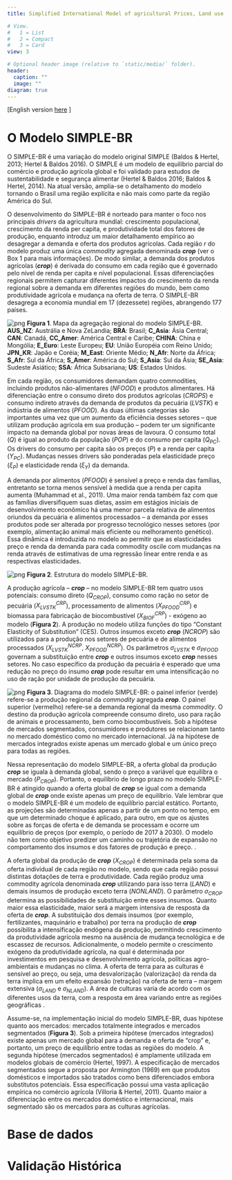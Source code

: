 ```yaml
---
title: Simplified International Model of agricultural Prices, Land use, and the Environment - Brazil

# View.
#   1 = List
#   2 = Compact
#   3 = Card
view: 3

# Optional header image (relative to `static/media/` folder).
header:
  caption: ""
  image: ""
diagram: true
---
```

[English version [here](http://cicerolima.com/SIMPLEBR-eng/) ]

# O Modelo SIMPLE-BR
O SIMPLE-BR é uma variação do modelo original SIMPLE (Baldos & Hertel, 2013; Hertel & Baldos 2016). O SIMPLE é um modelo de equilíbrio parcial do comércio e produção agrícola global e foi validado para estudos de sustentabilidade e segurança alimentar (Hertel & Baldos 2016; Baldos & Hertel, 2014). Na atual versão, amplia-se o detalhamento do modelo tornando o Brasil uma região explícita e não mais como parte da região América do Sul.

O desenvolvimento do SIMPLE-BR é norteado para manter o foco nos principais *drivers* da agricultura mundial: crescimento populacional, crescimento da renda per capita, e produtividade total dos fatores de produção, enquanto introduz um maior detalhamento empírico ao desagregar a demanda e oferta dos produtos agrícolas. Cada região $r$ do modelo produz uma única *commodity* agregada denominada ***crop*** (ver o Box 1 para mais informações). De modo similar, a demanda dos produtos agrícolas (***crop***) é derivada do consumo em cada região que é governado pelo nível de renda per capita e nível populacional. Essas diferenciações regionais permitem capturar diferentes impactos do crescimento da renda regional sobre a demanda em diferentes regiões do mundo, bem como produtividade agrícola e mudança na oferta de terra. O SIMPLE-BR desagrega a economia mundial em 17 (dezessete) regiões, abrangendo 177 países.

![png](/img/SIMPLE17.png)
**Figura 1**. Mapa da agregação regional do modelo SIMPLE-BR. **AUS_NZ**: Austrália e Nova ZeLandia; **BRA**: Brasil; **C_Asia**: Ásia Central; **CAN**: Canadá, **CC_Amer**: América Central e Caribe; **CHINA**: China e Mongólia; **E_Euro**: Leste Europeu; **EU**: União Européia com Reino Unido; **JPN_KR**: Japão e Coréia; **M_East**: Oriente Médio; **N_Afr**: Norte da África; **S_Afr**: Sul da África; **S_Amer**: América do Sul; **S_Asia**: Sul da Ásia; **SE_Asia**: Sudeste Asiático; **SSA**: África Subsariana; **US**: Estados Unidos.

Em cada região, os consumidores demandam quatro commodities, incluindo produtos não-alimentares ($NFOOD$) e produtos alimentares. Há diferenciação entre o consumo direto dos produtos agrícolas ($CROPS$) e consumo indireto através da demanda de produtos da pecuária ($LVSTK$) e indústria de alimentos ($PFOOD$). As duas últimas categorias são importantes uma vez que um aumento da eficiência desses setores – que utilizam produção agrícola em sua produção – podem ter um significante impacto na demanda global por novas áreas de lavoura. O consumo total ($Q$) é igual ao produto da população ($POP$) e do consumo per capita ($Q_{PC}$). Os drivers do consumo per capita são os preços ($P$) e a renda per capita ($Y_{PC}$). Mudanças nesses drivers são ponderadas pela elasticidade preço ($\xi_P$) e elasticidade renda ($\xi_Y$) da demanda.

A demanda por alimentos ($PFOOD$) é sensível a preço e renda das famílias, entretanto se torna menos sensível à medida que a renda per capita aumenta (Muhammad et al., 2011). Uma maior renda também faz com que as famílias diversifiquem suas dietas, assim em estágios iniciais de desenvolvimento econômico há uma menor parcela relativa de alimentos oriundos da pecuária e alimentos processados – a demanda por esses produtos pode ser alterada por progresso tecnológico nesses setores (por exemplo, alimentação animal mais eficiente ou melhoramento genético). Essa dinâmica é introduzida no modelo ao permitir que as elasticidades preço e renda da demanda para cada commodity oscile com mudanças na renda através de estimativas de uma regressão linear entre renda e as respectivas elasticidades.

![png](/img/simple-struct-1.png)
**Figura 2**. Estrutura do modelo SIMPLE-BR.

A produção agrícola – ***crop*** – no modelo SIMPLE-BR tem quatro usos potenciais: consumo direto ($Q_{CROP}$), consumo como ração no setor de pecuária ($X_{LVSTK}^{CRP}$), processamento de alimentos ($X_{PFOOD}^{CRP}$) e biomassa para fabricação de biocombustível ($X_{BIOF}^{CRP}$) - exógeno ao modelo (**Figura 2**). A produção no modelo utiliza funções do tipo “Constant Elasticity of Substitution” (CES). Outros insumos exceto ***crop*** ($NCROP$) são utilizados para a produção nos setores de pecuária e de alimentos processados ($X_{LVSTK}^{NCRP}$, $X_{PFOOD}^{NCRP}$). Os parâmetros $\sigma_{LVSTK}$ e $\sigma_{PFOOD}$ governam a substituição entre ***crop*** e outros insumos exceto ***crop*** nesses setores. No caso específico da produção da pecuária é esperado que uma redução no preço do insumo ***crop*** pode resultar em uma intensificação no uso de ração por unidade de produção da pecuária.

![png](/img/simple-struct-2.png)
**Figura 3**. Diagrama do modelo SIMPLE-BR: o painel inferior (verde) refere-se a produção regional da *commodity* agregada ***crop***. O painel superior (vermelho) refere-se a demanda regional da mesma *commodity*. O destino da produção agrícola compreende consumo direto, uso para ração de animais e processamento, bem como biocombustíveis. Sob a hipótese de mercados segmentados, consumidores e produtores se relacionam tanto no mercado doméstico como no mercado internacional. Já na hipótese de mercados integrados existe apenas um mercado global e um único preço para todas as regiões.

Nessa representação do modelo SIMPLE-BR, a oferta global da produção ***crop*** se iguala à demanda global, sendo o preço a variável que equilibra o mercado ($P_{CROP}$). Portanto, o equilíbrio de longo prazo no modelo SIMPLE-BR é atingido quando a oferta global de ***crop*** se igual com a demanda global de ***crop*** onde existe apenas um preço de equilíbrio. Vale lembrar que o modelo SIMPLE-BR é um modelo de equilíbrio parcial estático. Portanto, as projeções são determinadas apenas a partir de um ponto no tempo, em que um determinado choque é aplicado, para outro, em que os ajustes sobre as forças de oferta e de demanda se processam e ocorre um equilíbrio de preços (por exemplo, o período de 2017 à 2030). O modelo não tem como objetivo predizer um caminho ou trajetória de expansão no comportamento dos insumos e dos fatores de produção e preço.  .

A oferta global da produção de ***crop*** ($X_{CROP}$) é determinada pela soma da oferta individual de cada região no modelo, sendo que cada região possui distintas dotações de terra e produtividade. Cada região produz uma commodity agrícola denominada ***crop*** utilizando para isso terra ($LAND$) e demais insumos de produção exceto terra ($NONLAND$). O parâmetro $\sigma_{CROP}$ determina as possibilidades de substituição entre esses insumos. Quanto maior essa elasticidade, maior será a margem intensiva de resposta da oferta de ***crop***. A substituição dos demais insumos (por exemplo, fertilizantes, maquinário e trabalho) por terra na produção de ***crop*** possibilita a intensificação endógena da produção, permitindo crescimento da produtividade agrícola mesmo na ausência de mudança tecnológica e de escassez de recursos. Adicionalmente, o modelo permite o crescimento exógeno da produtividade agrícola, na qual é determinada por investimentos em pesquisa e desenvolvimento agrícola, políticas agro-ambientais e mudanças no clima. A oferta de terra para as culturas é sensível ao preço, ou seja, uma desvalorização (valorização) da renda da terra implica em um efeito expansão (retração) na oferta de terra – margem extensiva ($\sigma_{LAND}$ e $\sigma_{NLAND}$). A área de culturas varia de acordo com os diferentes usos da terra, com a resposta em área variando entre as regiões geográficas  .

Assume-se, na implementação inicial do modelo SIMPLE-BR, duas hipótese quanto aos mercados: mercados totalmente integrados e mercados segmentados (**Figura 3**). Sob a primeira hipótese (mercados integrados) existe apenas um mercado global para a demanda e oferta de “crop” e, portanto, um preço de equilíbrio entre todas as regiões do modelo. A segunda hipótese (mercados segmentados) é amplamente utilizada em modelos globais de comércio (Hertel, 1997). A especificação de mercados segmentados segue a proposta por Armington (1969) em que produtos domésticos e importados são tratados como bens diferenciados embora substitutos potenciais. Essa especificação possui uma vasta aplicação empírica no comércio agrícola (Villoria & Hertel, 2011). Quanto maior a diferenciação entre os mercados doméstico e internacional, mais segmentado são os mercados para as culturas agrícolas.

# Base de dados

# Validação Histórica


#
